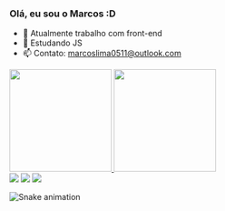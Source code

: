 ### Olá, eu sou o Marcos :D



- 🔭 Atualmente trabalho com front-end
- 🌱 Estudando JS 
- 📫 Contato: marcoslima0511@outlook.com


<div>
  <a href="https://github.com/rafaballerini">
  <img height="180em" src="https://github-readme-stats.vercel.app/api?username=gkzgod&show_icons=true&theme=dark&include_all_commits=true&count_private=true"/>
  <img height="180em" src="https://github-readme-stats.vercel.app/api/top-langs/?username=gkzgod&layout=compact&langs_count=7&theme=dark"/>
</div> 
  
  <div> 
  <a href="https://instagram.com/gkzgod" target="_blank"><img src="https://img.shields.io/badge/-Instagram-%23E4405F?style=for-the-badge&logo=instagram&logoColor=white" target="_blank"></a>
 	<a href="https://www.twitch.tv/gkzgod" target="_blank"><img src="https://img.shields.io/badge/Twitch-9146FF?style=for-the-badge&logo=twitch&logoColor=white" target="_blank"></a>
  <a href="https://www.linkedin.com/in/marcos-lima-2496a51a4/" target="_blank"><img src="https://img.shields.io/badge/-LinkedIn-%230077B5?style=for-the-badge&logo=linkedin&logoColor=white" target="_blank"></a> 
 
  ![Snake animation](https://github.com/gkzgod/gkzgod/blob/output/github-contribution-grid-snake.svg)
 
</div>

